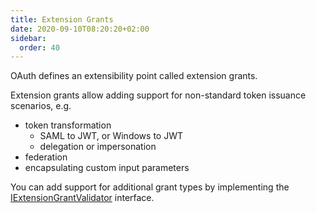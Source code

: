 ```yaml
---
title: Extension Grants
date: 2020-09-10T08:20:20+02:00
sidebar:
  order: 40
---
```



OAuth defines an extensibility point called extension grants.

Extension grants allow adding support for non-standard token issuance scenarios, e.g.

* token transformation
    * SAML to JWT, or Windows to JWT
    * delegation or impersonation
* federation
* encapsulating custom input parameters

You can add support for additional grant types by implementing the [IExtensionGrantValidator](/identityserver/v5/reference/validators/extension_grant_validator) interface.

